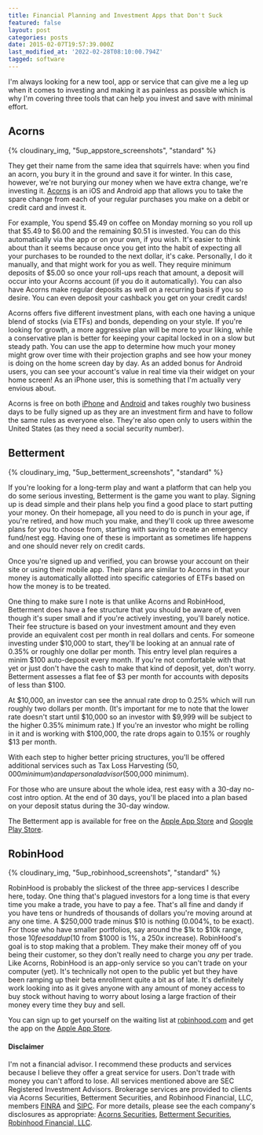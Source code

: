 ```yaml
---
title: Financial Planning and Investment Apps that Don't Suck
featured: false
layout: post
categories: posts
date: 2015-02-07T19:57:39.000Z
last_modified_at: '2022-02-28T08:10:00.794Z'
tagged: software
---
```


I'm always looking for a new tool, app or service that can give me a leg up when it comes to investing and making it as painless as possible which is why I'm covering three tools that can help you invest and save with minimal effort.

## Acorns

{% cloudinary_img, "5up_appstore_screenshots", "standard" %}

They get their name from the same idea that squirrels have: when you find an acorn, you bury it in the ground and save it for winter. In this case, however, we're not burying our money when we have extra change, we're investing it. [Acorns](https://www.acorns.com) is an iOS and Android app that allows you to take the spare change from each of your regular purchases you make on a debit or credit card and invest it.

For example, You spend $5.49 on coffee on Monday morning so you roll up that $5.49 to $6.00 and the remaining $0.51 is invested. You can do this automatically via the app or on your own, if you wish. It's easier to think about than it seems because once you get into the habit of expecting all your purchases to be rounded to the next dollar, it's cake. Personally, I do it manually, and that might work for you as well. They require minimum deposits of $5.00 so once your roll-ups reach that amount, a deposit will occur into your Acorns account (if you do it automatically). You can also have Acorns make regular deposits as well on a recurring basis if you so desire. You can even deposit your cashback you get on your credit cards!

Acorns offers five different investment plans, with each one having a unique blend of stocks (via ETFs) and bonds, depending on your style. If you're looking for growth, a more aggressive plan will be more to your liking, while a conservative plan is better for keeping your capital locked in on a slow but steady path. You can use the app to determine how much your money might grow over time with their projection graphs and see how your money is doing on the home screen day by day. As an added bonus for Android users, you can see your account's value in real time via their widget on your home screen! As an iPhone user, this is something that I'm actually very envious about.

Acorns is free on both [iPhone](https://itunes.apple.com/us/app/acorns-invest-spare-change/id883324671?mt=8) and [Android](https://play.google.com/store/apps/details?id=com.acorns.android&hl=en) and takes roughly two business days to be fully signed up as they are an investment firm and have to follow the same rules as everyone else. They're also open only to users within the United States (as they need a social security number).

## Betterment

{% cloudinary_img, "5up_betterment_screenshots", "standard" %}

If you're looking for a long-term play and want a platform that can help you do some serious investing, Betterment is the game you want to play. ﻿Signing up is dead simple and their plans help you find a good place to start putting your money. On their homepage, all you need to do is punch in your age, if you're retired, and how much you make, and they'll cook up three awesome plans for you to choose from, starting with saving to create an emergency fund/nest egg. Having one of these is important as sometimes life happens and one should never rely on credit cards.

Once you're signed up and verified, you can browse your account on their site or using their mobile app. Their plans are similar to Acorns in that your money is automatically allotted into specific categories of ETFs based on how the money is to be treated.

One thing to make sure I note is that unlike Acorns and RobinHood, Betterment does have a fee structure that you should be aware of, even though it's super small and if you're actively investing, you'll barely notice. Their fee structure is based on your investment amount and they even provide an equivalent cost per month in real dollars and cents. For someone investing under $10,000 to start, they'll be looking at an annual rate of 0.35% or roughly one dollar per month. This entry level plan requires a minim $100 auto-deposit every month. If you're not comfortable with that yet or just don't have the cash to make that kind of deposit, yet, don't worry. Betterment assesses a flat fee of $3 per month for accounts with deposits of less than $100.

At $10,000, an investor can see the annual rate drop to 0.25% which will run roughly two dollars per month. (It's important for me to note that the lower rate doesn't start until $10,000 so an investor with $9,999 will be subject to the higher 0.35% minimum rate.) If you're an investor who might be rolling in it and is working with $100,000, the rate drops again to 0.15% or roughly $13 per month.

With each step to higher better pricing structures, you'll be offered additional services such as Tax Loss Harvesting ($50,000 minimum) and a personal advisor ($500,000 minimum).

For those who are unsure about the whole idea, rest easy with a 30-day no-cost intro option. At the end of 30 days, you'll be placed into a plan based on your deposit status during the 30-day window.

The Betterment app is available for free on the [Apple App Store](https://itunes.apple.com/us/app/betterment-smarter-investing./id393156562?mt=8) and [Google Play Store](https://play.google.com/store/apps/details?id=com.betterment&hl=en).

## RobinHood

{% cloudinary_img, "5up_robinhood_screenshots", "standard" %}

RobinHood is probably the slickest of the three app-services I describe here, today. One thing that's plagued investors for a long time is that every time you make a trade, you have to pay a fee. That's all fine and dandy if you have tens or hundreds of thousands of dollars you're moving around at any one time. A $250,000 trade minus $10 is nothing (0.004%, to be exact). For those who have smaller portfolios, say around the $1k to $10k range, those $10 fees add up ($10 from $1000 is 1%, a 250x increase). RobinHood's goal is to stop making that a problem. They make their money off of you being their customer, so they don't really need to charge you _any_ per trade. Like Acorns, RobinHood is an app-only service so you can't trade on your computer (yet). It's technically not open to the public yet but they have been ramping up their beta enrollment quite a bit as of late. It's definitely work looking into as it gives anyone with any amount of money access to buy stock without having to worry about losing a large fraction of their money every time they buy and sell.

You can sign up to get yourself on the waiting list at [robinhood.com](https://www.robinhood.com) and get the app on the [Apple App Store](https://itunes.apple.com/us/app/robinhood-$0-commission-stock/id938003185?ls=1&mt=8).

#### Disclaimer

I'm not a financial advisor. I recommend these products and services because I believe they offer a great service for users. Don't trade with money you can't afford to lose. All services mentioned above are SEC Registered Investment Advisors. Brokerage services are provided to clients via Acorns Securities, Betterment Securities, and Robinhood Financial, LLC, members [FINRA](https://finra.org/) and [SIPC](https://www.sipc.org). For more details, please see the each company's disclosures as appropriate: [Acorns Securities](https://www.acorns.com), [Betterment Securities](https://betterment.com), [Robinhood Financial, LLC](https://www.robinhood.com/legal/).

